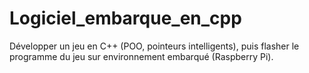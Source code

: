 # Logiciel_embarque_en_cpp
Développer un jeu en C++ (POO, pointeurs intelligents), puis flasher le programme du jeu sur environnement embarqué (Raspberry Pi).
